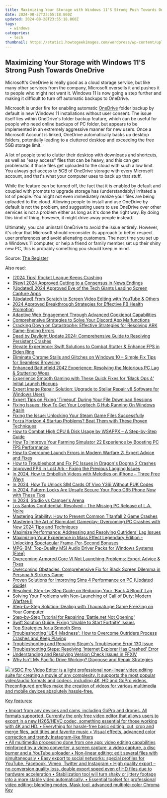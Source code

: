 ```yaml
---
title: Maximizing Your Storage with Windows 11'S Strong Push Towards OneDrive
date: 2024-08-27T23:55:18.860Z
updated: 2024-08-28T23:55:18.860Z
tags:
  - windows
categories:
  - tech
thumbnail: https://static1.howtogeekimages.com/wordpress/wp-content/uploads/2024/01/windows-11-logo.jpg
---
```


## Maximizing Your Storage with Windows 11'S Strong Push Towards OneDrive

Microsoft's OneDrive is really good as a cloud storage service, but like many other services from the company, Microsoft oversells it and pushes it to people who might not want it. Windows 11 is now going a step further and making it difficult to turn off automatic backups to OneDrive.

 Microsoft is under fire for enabling automatic [OneDrive](https://youtube-lab.techidaily.com/024-approved-expand-your-knowledge-elite-15-sci-yt-channels-list/) folder backup by default in new Windows 11 installations without user consent. The issue itself lies within OneDrive's folder backup feature, which can be useful for people who need online backups of PC folder, but appears to be implemented in an extremely aggressive manner for new users. Once a Microsoft Account is linked, OneDrive automatically backs up desktop folders, potentially leading to a cluttered desktop and exceeding the free 5GB storage limit.

 A lot of people tend to clutter their desktop with downloads and shortcuts, as well as "easy access" files that can be heavy, and this can get problematic if those files get uploaded to the cloud with such a low limit. You always get access to 5GB of OneDrive storage with every Microsoft account, and that's what your computer uses to back up that stuff.

 While the feature can be turned off, the fact that it is enabled by default and coupled with prompts to upgrade storage has (understandably) irritated a lot of people. You might not even immediately realize your files are being uploaded to the cloud. Allowing people to install and use OneDrive by default is not the problem, and suggesting users to use OneDrive over other services is not a problem either as long as it's done the right way. By doing this kind of thing, however, it might drive away people instead.

 Ultimately, you can uninstall OneDrive to avoid the issue entirely. However, it's clear that Microsoft should reconsider its approach to better respect user preferences and avoid alienating customers. The next time you set up a Windows 11 computer, or help a friend or family member set up their shiny new PC, this is probably something you should keep in mind.

 Source: [The Register](https://www.theregister.com/2024/06/26/microsoft%5Fmakes%5Fonedrive%5Favoidance%5Ftrickier/)

<ins class="adsbygoogle"
     style="display:block"
     data-ad-format="autorelaxed"
     data-ad-client="ca-pub-7571918770474297"
     data-ad-slot="1223367746"></ins>



<ins class="adsbygoogle"
     style="display:block"
     data-ad-client="ca-pub-7571918770474297"
     data-ad-slot="8358498916"
     data-ad-format="auto"
     data-full-width-responsive="true"></ins>

<span class="atpl-alsoreadstyle">Also read:</span>
<div><ul>
<li><a href="https://win-answers.techidaily.com/2024-tips-rocket-league-keeps-crashing/"><u>[2024 Tips] Rocket League Keeps Crashing</u></a></li>
<li><a href="https://youtube-sure.techidaily.com/024-approved-cutting-to-a-consensus-in-news-endings/"><u>[New] 2024 Approved  Cutting to a Consensus in News Endings</u></a></li>
<li><a href="https://video-capture.techidaily.com/updated-2024-approved-eye-of-the-tech-giants-leading-screen-capture-apps/"><u>[Updated] 2024 Approved  Eye of the Tech Giants  Leading Screen Capture Apps</u></a></li>
<li><a href="https://youtube-zero.techidaily.com/ed-from-scratch-to-screen-video-editing-with-youtube-and-others/"><u>[Updated] From Scratch to Screen  Video Editing with YouTube & Others</u></a></li>
<li><a href="https://extra-information.techidaily.com/2024-approved-breakthrough-strategies-for-effective-fb-health-promotion/"><u>2024 Approved  Breakthrough Strategies for Effective FB Health Promotion</u></a></li>
<li><a href="https://data-safeguard.techidaily.com/adaptive-web-engagement-through-advanced-cookiebot-capabilities/"><u>Adaptive Web Engagement Through Advanced Cookiebot Capabilities</u></a></li>
<li><a href="https://win-answers.techidaily.com/comprehensive-strategies-to-solve-your-discord-app-malfunctions/"><u>Comprehensive Strategies to Solve Your Discord App Malfunctions</u></a></li>
<li><a href="https://win-answers.techidaily.com/cracking-down-on-catastrophe-effective-strategies-for-resolving-ark-game-ending-errors/"><u>Cracking Down on Catastrophe: Effective Strategies for Resolving ARK Game-Ending Errors</u></a></li>
<li><a href="https://win-answers.techidaily.com/dead-by-daylight-update-2024-comprehensive-guide-to-resolving-persistent-crashes/"><u>Dead by Daylight Update 2024: Comprehensive Guide to Resolving Persistent Crashes</u></a></li>
<li><a href="https://win-answers.techidaily.com/elevate-experience-swift-solutions-to-combat-stutter-and-enhance-fps-in-elden-ring/"><u>Elevate Experience: Swift Solutions to Combat Stutter & Enhance FPS in Elden Ring</u></a></li>
<li><a href="https://win-answers.techidaily.com/eliminate-chrome-stalls-and-glitches-on-windows-10-simple-fix-tips-for-seamless-browsing/"><u>Eliminate Chrome Stalls and Glitches on Windows 10 – Simple Fix Tips for Seamless Browsing</u></a></li>
<li><a href="https://win-answers.techidaily.com/enhanced-battlefield-2042-experience-resolving-the-notorious-pc-lag-and-stuttering-woes/"><u>Enhanced Battlefield 2042 Experience: Resolving the Notorious PC Lag & Stuttering Woes</u></a></li>
<li><a href="https://win-answers.techidaily.com/experience-smooth-gaming-with-these-quick-fixes-for-black-ops-4-initial-launch-hiccups/"><u>Experience Smooth Gaming with These Quick Fixes for 'Black Ops 4' Initial Launch Hiccups</u></a></li>
<li><a href="https://data-safeguard.techidaily.com/expert-image-repair-solution-upgrade-to-stellar-repair-v8-software-for-windows-users/"><u>Expert Image Repair Solution: Upgrade to Stellar Repair v8 Software for Windows Users</u></a></li>
<li><a href="https://win-answers.techidaily.com/expert-tips-on-fixing-timeout-during-your-file-download-sessions/"><u>Expert Tips on Fixing 'Timeout' During Your File Download Sessions</u></a></li>
<li><a href="https://win-answers.techidaily.com/fixing-issues-how-to-get-your-logitech-g-hub-running-on-windows-again/"><u>Fixing Issues: How To Get Your Logitech G Hub Running On Windows Again</u></a></li>
<li><a href="https://win-answers.techidaily.com/fixing-the-issue-unlocking-your-steam-game-files-successfully/"><u>Fixing the Issue: Unlocking Your Steam Game Files Successfully</u></a></li>
<li><a href="https://win-answers.techidaily.com/forza-horizon-4-startup-problems-beat-them-with-these-proven-techniques/"><u>Forza Horizon 4 Startup Problems? Beat Them with These Proven Techniques</u></a></li>
<li><a href="https://win-answers.techidaily.com/how-to-combat-high-cpu-and-disk-usage-by-wsappx-a-step-by-step-guide/"><u>How to Combat High CPU & Disk Usage by WSAPPX – A Step-by-Step Guide</u></a></li>
<li><a href="https://win-answers.techidaily.com/how-to-improve-your-farming-simulator-22-experience-by-boosting-pc-fps-performance/"><u>How To Improve Your Farming Simulator 22 Experience by Boosting PC FPS Performance</u></a></li>
<li><a href="https://win-answers.techidaily.com/how-to-overcome-launch-errors-in-modern-warfare-2-expert-advice-and-fixes/"><u>How to Overcome Launch Errors in Modern Warfare 2: Expert Advice and Fixes</u></a></li>
<li><a href="https://win-answers.techidaily.com/how-to-troubleshoot-and-fix-pc-issues-in-dragons-dogma-2-crashes/"><u>How to Troubleshoot and Fix PC Issues in Dragon's Dogma 2 Crashes</u></a></li>
<li><a href="https://win-answers.techidaily.com/improved-fps-in-lost-ark-fixing-the-previous-lagging-issues/"><u>Improved FPS in Lost Ark - Fixing the Previous Lagging Issues</u></a></li>
<li><a href="https://fox-boxes.techidaily.com/in-2024-how-to-embellish-videos-with-melodies-on-iphone-three-free-ways/"><u>In 2024, How to Embellish Videos with Melodies on iPhone – Three Free Ways</u></a></li>
<li><a href="https://sim-unlock.techidaily.com/in-2024-how-to-unlock-sim-cards-of-vivo-y36i-without-puk-codes-by-drfone-android/"><u>In 2024, How To Unlock SIM Cards Of Vivo Y36i Without PUK Codes</u></a></li>
<li><a href="https://easy-unlock-android.techidaily.com/in-2024-pattern-locks-are-unsafe-secure-your-poco-c65-phone-now-with-these-tips-by-drfone-android/"><u>In 2024, Pattern Locks Are Unsafe Secure Your Poco C65 Phone Now with These Tips</u></a></li>
<li><a href="https://remote-screen-capture.techidaily.com/in-2024-studio-vs-campers-arena/"><u>In 2024, Studio vs Camper's Arena</u></a></li>
<li><a href="https://win-answers.techidaily.com/los-santos-confidential-resolved-the-missing-pc-release-of-la-noire/"><u>Los Santos Confidential: Resolved – The Missing PC Release of L.A. Noire</u></a></li>
<li><a href="https://win-answers.techidaily.com/mastering-stability-how-to-prevent-common-titanfall-2-game-crashes/"><u>Mastering Stability: How to Prevent Common Titanfall 2 Game Crashes</u></a></li>
<li><a href="https://win-answers.techidaily.com/mastering-the-art-of-biomutant-gameplay-overcoming-pc-crashes-with-new-2024-tips-and-techniques/"><u>Mastering the Art of Biomutant Gameplay: Overcoming PC Crashes with New 2024 Tips and Techniques</u></a></li>
<li><a href="https://win-answers.techidaily.com/maximize-performance-addressing-and-resolving-outriders-lag-issues/"><u>Maximize Performance: Addressing and Resolving Outriders' Lag Issues</u></a></li>
<li><a href="https://win-answers.techidaily.com/1723012680848-maximizing-your-experience-in-mass-effect-legendary-edition-unlocking-spectacular-frame-per-second-bonuses/"><u>Maximizing Your Experience in Mass Effect Legendary Edition - Unlocking Spectacular Frame-Per-Second Bonuses</u></a></li>
<li><a href="https://hardware-help.techidaily.com/mpg-bm-top-quality-msi-audio-driver-packs-for-windows-systems-free/"><u>MPG-BM: Top-Quality MSI Audio Driver Packs for Windows Systems (Free)</u></a></li>
<li><a href="https://win-answers.techidaily.com/overcoming-armored-core-vi-not-launching-problems-expert-advice-and-fixes/"><u>Overcoming Armored Core VI Not Launching Problems: Expert Advice & Fixes</u></a></li>
<li><a href="https://win-answers.techidaily.com/overcoming-obstacles-comprehensive-fix-for-black-screen-dilemma-in-persona-5-strikers-game/"><u>Overcoming Obstacles: Comprehensive Fix for Black Screen Dilemma in Persona 5 Strikers Game</u></a></li>
<li><a href="https://win-answers.techidaily.com/proven-solutions-for-improving-sims-4-performance-on-pc-updated-guide/"><u>Proven Solutions for Improving Sims 4 Performance on PC (Updated Guide)</u></a></li>
<li><a href="https://win-answers.techidaily.com/resolved-step-by-step-guide-on-reducing-your-back-4-blood-lag/"><u>Resolved: Step-by-Step Guide on Reducing Your 'Back 4 Blood' Lag</u></a></li>
<li><a href="https://win-answers.techidaily.com/solving-your-problems-with-non-launching-of-call-of-duty-modern-warfare-ii/"><u>Solving Your Problems with Non-Launching of Call of Duty: Modern Warfare II</u></a></li>
<li><a href="https://win-answers.techidaily.com/step-by-step-solution-dealing-with-thaumaturge-game-freezing-on-your-computer/"><u>Step-by-Step Solution: Dealing with Thaumaturge Game Freezing on Your Computer</u></a></li>
<li><a href="https://win-answers.techidaily.com/step-by-step-tutorial-for-repairing-battlenet-not-opening/"><u>Step-by-Step Tutorial for Repairing 'Battle.net Not Opening'</u></a></li>
<li><a href="https://win-answers.techidaily.com/swift-solution-guide-fixing-unable-to-start-fortnite-issues/"><u>Swift Solution Guide: Fixing 'Unable to Start Fortnite' Issues</u></a></li>
<li><a href="https://win-answers.techidaily.com/top-strategies-for-a-smooth-sims/"><u>Top Strategies for a Smooth Sims</u></a></li>
<li><a href="https://win-answers.techidaily.com/troubleshooting-ue4-madness-how-to-overcome-outriders-process-crashes-and-keep-playing/"><u>Troubleshooting 'UE4-Madness': How to Overcome Outriders Process Crashes and Keep Playing</u></a></li>
<li><a href="https://win-answers.techidaily.com/troubleshooting-and-repairing-steams-troublesome-error-130-issue/"><u>Troubleshooting and Repairing Steam's Troublesome Error 130 Issue</u></a></li>
<li><a href="https://win-answers.techidaily.com/troubleshooting-steps-resolving-internet-explorer-has-crashed-error/"><u>Troubleshooting Steps: Resolving 'Internet Explorer Has Crashed' Error</u></a></li>
<li><a href="https://win-answers.techidaily.com/understanding-and-resolving-version-check-issues-in-ffxiv/"><u>Understanding and Resolving Version Check Issues in FFXIV</u></a></li>
<li><a href="https://win-answers.techidaily.com/why-isnt-my-pacific-drive-working-diagnose-and-repair-strategies/"><u>Why Isn't My Pacific Drive Working? Diagnose and Repair Strategies</u></a></li>
</ul></div>

<!-- affiliate ads begin -->
<a href="https://secure.2checkout.com/order/checkout.php?PRODS=4693127&QTY=1&AFFILIATE=108875&CART=1"><img src="https://www.videosoftdev.com/images/video_editor/screenshots/1.jpg" border="0">
VSDC Pro Video Editor is a light professional non-linear video editing suite for creating a movie of any complexity. It supports the most popular video/audio formats and codecs, including 4K, HD and GoPro videos. Preconfigured profiles make the creation of videos for various multimedia and mobile devices absolutely hassle-free.

Key features:

•	Import from any devices and cams, including GoPro and drones. All formats supported. Сurrently the only free video editor that allows users to export in a new H265/HEVC codec, something essential for those working with 4K and HD.
•	Everything for hassle-free basic editing: cut, crop and merge files, add titles and favorite music
•	Visual effects, advanced color correction and trendy Instagram-like filters   
•	All multimedia processing done from one app: video editing capabilities reinforced by  a video converter, a screen capture, a video capture, a disc burner and a YouTube uploader
•	Non-linear editing: edit several files with simultaneously 
•	Easy export to social networks: special profiles for YouTube, Facebook, Vimeo, Twitter and Instagram
•	High quality export – no conversion quality loss, double export speed even of HD files due to hardware acceleration
•	Stabilization tool will turn shaky or jittery footage into a more stable video automatically. 
•	Essential toolset for professional video editing: blending modes, Mask tool, advanced multiple-color Chroma Key  
</a>
<!-- affiliate ads end -->